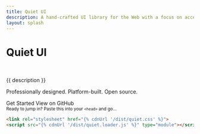 ```yaml
---
title: Quiet UI
description: A hand-crafted UI library for the Web with a focus on accessibility, performance, longevity, and aesthetics.
layout: splash
---
```


<div class="splash">
<h1 class="visually-hidden">Quiet UI</h1>
<img class="only-light" src="/assets/images/wordmark-light.svg" alt="">
<img class="only-dark" src="/assets/images/wordmark-dark.svg" alt="">

<p class="subtitle">{{ description }}</p>

<p>
Professionally designed. Platform-built. Open source.
</p>

<div class="splash-actions">

<quiet-button href="/docs/" variant="primary" pill>
Get Started
</quiet-button>

<quiet-button href="https://github.com/quietui/quiet" pill>
View on GitHub
</quiet-button>

</div>

<div class="quick-start">
<small>Ready to jump in? Paste this into your <code>&lt;head&gt;</code> and go…</small>

```html
<link rel="stylesheet" href="{% cdnUrl '/dist/quiet.css' %}">
<script src="{% cdnUrl '/dist/quiet.loader.js' %}" type="module"></script>
```

</div>
</div>
